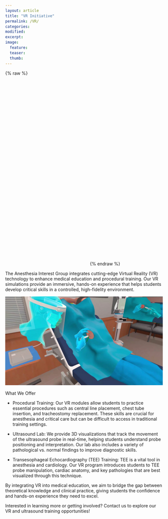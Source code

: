 ```yaml
---
layout: article
title: "VR Initiative"
permalink: /VR/
categories: 
modified:
excerpt:
image:
  feature:
  teaser:
  thumb:
---
```


{% raw %}
<iframe src="https://www.facebook.com%2FHenryFordHealth%2Fvideos%2F27910568521891560%2F&show_text=true&width=267&t=0" width="267" height="591" style="border:none;overflow:hidden" scrolling="no" frameborder="0" allowfullscreen="true" allow="autoplay; clipboard-write; encrypted-media; picture-in-picture; web-share" allowFullScreen="true"></iframe>
{% endraw %}



The Anesthesia Interest Group integrates cutting-edge Virtual Reality (VR) technology to enhance medical education and procedural training. Our VR simulations provide an immersive, hands-on experience that helps students develop critical skills in a controlled, high-fidelity environment.


![screenshot of Skinny Bones](/images/VR-image.jpg)



What We Offer

- Procedural Training: Our VR modules allow students to practice essential procedures such as central line placement, chest tube insertion, and tracheostomy replacement. These skills are crucial for anesthesia and critical care but can be difficult to access in traditional training settings.

- Ultrasound Lab: We provide 3D visualizations that track the movement of the ultrasound probe in real-time, helping students understand probe positioning and interpretation. Our lab also includes a variety of pathological vs. normal findings to improve diagnostic skills.

- Transesophageal Echocardiography (TEE) Training: TEE is a vital tool in anesthesia and cardiology. Our VR program introduces students to TEE probe manipulation, cardiac anatomy, and key pathologies that are best visualized through this technique.


By integrating VR into medical education, we aim to bridge the gap between theoretical knowledge and clinical practice, giving students the confidence and hands-on experience they need to excel.


Interested in learning more or getting involved? Contact us to explore our VR and ultrasound training opportunities!


